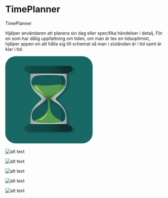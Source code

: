 # TimePlanner

TimePlanner 

Hjälper användaren att planera sin dag eller specifika händelser i detalj. 
För en som har dålig uppfattning om tiden, om man är tex en tidsoptimist, hjälper appen 
en att hålla sig till schemat så man i slutändan är i tid samt är klar i tid.


![alt text](https://github.com/EmmaSoderstrom/TimePlanner/blob/master/Images/Bild1.png)

![alt text](https://github.com/EmmaSoderstrom/TimePlanner/blob/master/Images/Bild2.png)

![alt text](https://github.com/EmmaSoderstrom/TimePlanner/blob/master/Images/Bild3.png)

![alt text](https://github.com/EmmaSoderstrom/TimePlanner/blob/master/Images/Bild4.png)

![alt text](https://github.com/EmmaSoderstrom/TimePlanner/blob/master/Images/Bild5.png)

![alt text](https://github.com/EmmaSoderstrom/TimePlanner/blob/master/Images/Bild7.png)

